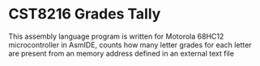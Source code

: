 # CST8216 Grades Tally  
This assembly language program is written for Motorola 68HC12 microcontroller in AsmIDE, counts how many letter grades for each letter are present from an memory address defined in an external text file  
